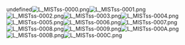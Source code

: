 undefined![L_MISTss-0000.png](https://raw.githubusercontent.com/Klokinator/FE-Repo/main/Portrait%20Repository/FE09%20Mugs%20(Path%20of%20Radiance)/FE9%20Vanilla%20Mugs%20(Ingame%20Rips)/Mist%203/L_MISTss-0000.png "L_MISTss-0000.png")![L_MISTss-0001.png](https://raw.githubusercontent.com/Klokinator/FE-Repo/main/Portrait%20Repository/FE09%20Mugs%20(Path%20of%20Radiance)/FE9%20Vanilla%20Mugs%20(Ingame%20Rips)/Mist%203/L_MISTss-0001.png "L_MISTss-0001.png")![L_MISTss-0002.png](https://raw.githubusercontent.com/Klokinator/FE-Repo/main/Portrait%20Repository/FE09%20Mugs%20(Path%20of%20Radiance)/FE9%20Vanilla%20Mugs%20(Ingame%20Rips)/Mist%203/L_MISTss-0002.png "L_MISTss-0002.png")![L_MISTss-0003.png](https://raw.githubusercontent.com/Klokinator/FE-Repo/main/Portrait%20Repository/FE09%20Mugs%20(Path%20of%20Radiance)/FE9%20Vanilla%20Mugs%20(Ingame%20Rips)/Mist%203/L_MISTss-0003.png "L_MISTss-0003.png")![L_MISTss-0004.png](https://raw.githubusercontent.com/Klokinator/FE-Repo/main/Portrait%20Repository/FE09%20Mugs%20(Path%20of%20Radiance)/FE9%20Vanilla%20Mugs%20(Ingame%20Rips)/Mist%203/L_MISTss-0004.png "L_MISTss-0004.png")![L_MISTss-0005.png](https://raw.githubusercontent.com/Klokinator/FE-Repo/main/Portrait%20Repository/FE09%20Mugs%20(Path%20of%20Radiance)/FE9%20Vanilla%20Mugs%20(Ingame%20Rips)/Mist%203/L_MISTss-0005.png "L_MISTss-0005.png")![L_MISTss-0006.png](https://raw.githubusercontent.com/Klokinator/FE-Repo/main/Portrait%20Repository/FE09%20Mugs%20(Path%20of%20Radiance)/FE9%20Vanilla%20Mugs%20(Ingame%20Rips)/Mist%203/L_MISTss-0006.png "L_MISTss-0006.png")![L_MISTss-0007.png](https://raw.githubusercontent.com/Klokinator/FE-Repo/main/Portrait%20Repository/FE09%20Mugs%20(Path%20of%20Radiance)/FE9%20Vanilla%20Mugs%20(Ingame%20Rips)/Mist%203/L_MISTss-0007.png "L_MISTss-0007.png")![L_MISTss-0008.png](https://raw.githubusercontent.com/Klokinator/FE-Repo/main/Portrait%20Repository/FE09%20Mugs%20(Path%20of%20Radiance)/FE9%20Vanilla%20Mugs%20(Ingame%20Rips)/Mist%203/L_MISTss-0008.png "L_MISTss-0008.png")![L_MISTss-0009.png](https://raw.githubusercontent.com/Klokinator/FE-Repo/main/Portrait%20Repository/FE09%20Mugs%20(Path%20of%20Radiance)/FE9%20Vanilla%20Mugs%20(Ingame%20Rips)/Mist%203/L_MISTss-0009.png "L_MISTss-0009.png")![L_MISTss-000A.png](https://raw.githubusercontent.com/Klokinator/FE-Repo/main/Portrait%20Repository/FE09%20Mugs%20(Path%20of%20Radiance)/FE9%20Vanilla%20Mugs%20(Ingame%20Rips)/Mist%203/L_MISTss-000A.png "L_MISTss-000A.png")![L_MISTss-000B.png](https://raw.githubusercontent.com/Klokinator/FE-Repo/main/Portrait%20Repository/FE09%20Mugs%20(Path%20of%20Radiance)/FE9%20Vanilla%20Mugs%20(Ingame%20Rips)/Mist%203/L_MISTss-000B.png "L_MISTss-000B.png")![L_MISTss-000C.png](https://raw.githubusercontent.com/Klokinator/FE-Repo/main/Portrait%20Repository/FE09%20Mugs%20(Path%20of%20Radiance)/FE9%20Vanilla%20Mugs%20(Ingame%20Rips)/Mist%203/L_MISTss-000C.png "L_MISTss-000C.png")